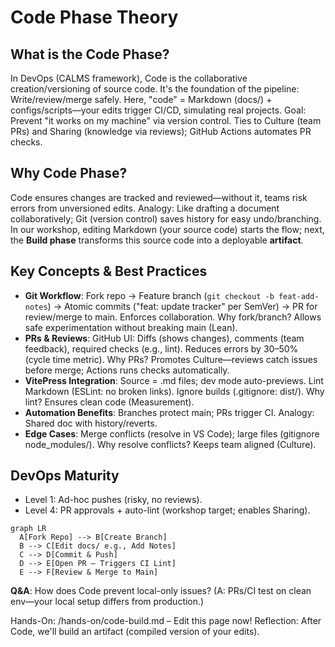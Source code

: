 # Code Phase Theory

## What is the Code Phase?
In DevOps (CALMS framework), Code is the collaborative creation/versioning of source code. It's the foundation of the pipeline: Write/review/merge safely. Here, "code" = Markdown (docs/) + configs/scripts—your edits trigger CI/CD, simulating real projects. Goal: Prevent "it works on my machine" via version control. Ties to Culture (team PRs) and Sharing (knowledge via reviews); GitHub Actions automates PR checks.

## Why Code Phase?
Code ensures changes are tracked and reviewed—without it, teams risk errors from unversioned edits. Analogy: Like drafting a document collaboratively; Git (version control) saves history for easy undo/branching. In our workshop, editing Markdown (your source code) starts the flow; next, the **Build phase** transforms this source code into a deployable **artifact**.

## Key Concepts & Best Practices
- **Git Workflow**: Fork repo → Feature branch (`git checkout -b feat-add-notes`) → Atomic commits ("feat: update tracker" per SemVer) → PR for review/merge to main. Enforces collaboration. Why fork/branch? Allows safe experimentation without breaking main (Lean).
- **PRs & Reviews**: GitHub UI: Diffs (shows changes), comments (team feedback), required checks (e.g., lint). Reduces errors by 30–50% (cycle time metric). Why PRs? Promotes Culture—reviews catch issues before merge; Actions runs checks automatically.
- **VitePress Integration**: Source = .md files; dev mode auto-previews. Lint Markdown (ESLint: no broken links). Ignore builds (.gitignore: dist/). Why lint? Ensures clean code (Measurement).
- **Automation Benefits**: Branches protect main; PRs trigger CI. Analogy: Shared doc with history/reverts.
- **Edge Cases**: Merge conflicts (resolve in VS Code); large files (gitignore node_modules/). Why resolve conflicts? Keeps team aligned (Culture).

## DevOps Maturity
- Level 1: Ad-hoc pushes (risky, no reviews).
- Level 4: PR approvals + auto-lint (workshop target; enables Sharing).

```mermaid
graph LR
  A[Fork Repo] --> B[Create Branch]
  B --> C[Edit docs/ e.g., Add Notes]
  C --> D[Commit & Push]
  D --> E[Open PR – Triggers CI Lint]
  E --> F[Review & Merge to Main]
```

**Q&A**: How does Code prevent local-only issues? (A: PRs/CI test on clean env—your local setup differs from production.)

Hands-On: /hands-on/code-build.md – Edit this page now! Reflection: After Code, we'll build an artifact (compiled version of your edits).
